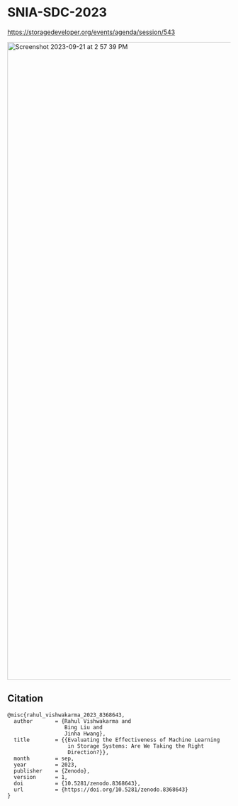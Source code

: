 # SNIA-SDC-2023
https://storagedeveloper.org/events/agenda/session/543

<img width="1436" alt="Screenshot 2023-09-21 at 2 57 39 PM" src="https://github.com/rahvis/SNIA-SDC-2023/assets/64368687/095581ca-4486-4867-a078-ab933aad4f34">

## Citation
```
@misc{rahul_vishwakarma_2023_8368643,
  author       = {Rahul Vishwakarma and
                  Bing Liu and
                  Jinha Hwang},
  title        = {{Evaluating the Effectiveness of Machine Learning 
                   in Storage Systems: Are We Taking the Right
                   Direction?}},
  month        = sep,
  year         = 2023,
  publisher    = {Zenodo},
  version      = 1,
  doi          = {10.5281/zenodo.8368643},
  url          = {https://doi.org/10.5281/zenodo.8368643}
}
```
